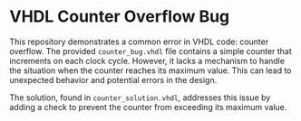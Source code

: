 # VHDL Counter Overflow Bug

This repository demonstrates a common error in VHDL code: counter overflow.  The provided `counter_bug.vhdl` file contains a simple counter that increments on each clock cycle.  However, it lacks a mechanism to handle the situation when the counter reaches its maximum value.  This can lead to unexpected behavior and potential errors in the design.

The solution, found in `counter_solution.vhdl`, addresses this issue by adding a check to prevent the counter from exceeding its maximum value.
